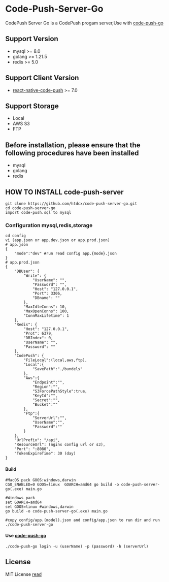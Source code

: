 # Code-Push-Server-Go
CodePush Server Go is a CodePush progam server,Use with [code-push-go]()

## Support Version
- mysql  >= 8.0
- golang >= 1.21.5
- redis  >= 5.0

## Support Client Version
- [react-native-code-push](https://github.com/microsoft/react-native-code-push) >= 7.0

## Support Storage
- Local
- AWS S3 
- FTP
## Before installation, please ensure that the following procedures have been installed
- mysql
- golang
- redis
## HOW TO INSTALL code-push-server

```shell
git clone https://github.com/htdcx/code-push-server-go.git
cd code-push-server-go
import code-push.sql to mysql
```
### Configuration mysql,redis,storage
``` shell
cd config
vi (app.json or app.dev.json or app.prod.json) 
# app.json
{
    "mode":"dev" #run read config app.{mode}.json
}
# app.prod.json
{
    "DBUser": {
        "Write": {
            "UserName": "",
            "Password": "",
            "Host": "127.0.0.1",
            "Port": 3306,
            "DBname": ""
        },
        "MaxIdleConns": 10,
        "MaxOpenConns": 100,
        "ConnMaxLifetime": 1
    },
    "Redis": {
        "Host": "127.0.0.1",
        "Prot": 6379,
        "DBIndex": 0,
        "UserName": "",
        "Password": ""
    },
    "CodePush": {
        "FileLocal":(local,aws,ftp),
        "Local":{
            "SavePath":"./bundels"
        },
        "Aws":{
            "Endpoint":"",
            "Region":"",
            "S3ForcePathStyle":true,
            "KeyId":"",
            "Secret":"",
            "Bucket":""
        },
        "Ftp":{
            "ServerUrl":"",
            "UserName":"",
            "Password":""
        }
    },
    "UrlPrefix": "/api",
    "ResourceUrl": (nginx config url or s3),
    "Port": ":8080",
    "TokenExpireTime": 30 (day)
}

```
#### Build
``` shell
#MacOS pack GOOS:windows,darwin
CGO_ENABLED=0 GOOS=linux  GOARCH=amd64 go build -o code-push-server-go(.exe) main.go

#Windows pack
set GOARCH=amd64
set GOOS=linux #windows,darwin
go build -o code-push-server-go(.exe) main.go

#copy config/app.(model).json and config/app.json to run dir and run
./code-push-server-go
```
#### Use [code-push-go]()
``` shell
./code-push-go login -u (userName) -p (password) -h (serverUrl)
```

## License
MIT License [read](https://github.com/htdcx/code-push-server-go/blob/main/LICENSE)
